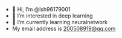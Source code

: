 - 👋 Hi, I’m @lsh96179001
- 👀 I’m interested in deep learning
- 🌱 I’m currently learning neuralnetwork
-    My email address is 200508919@qq.com

<!---
lsh96179001/lsh96179001 is a ✨ special ✨ repository because its `README.md` (this file) appears on your GitHub profile.
You can click the Preview link to take a look at your changes.
--->
